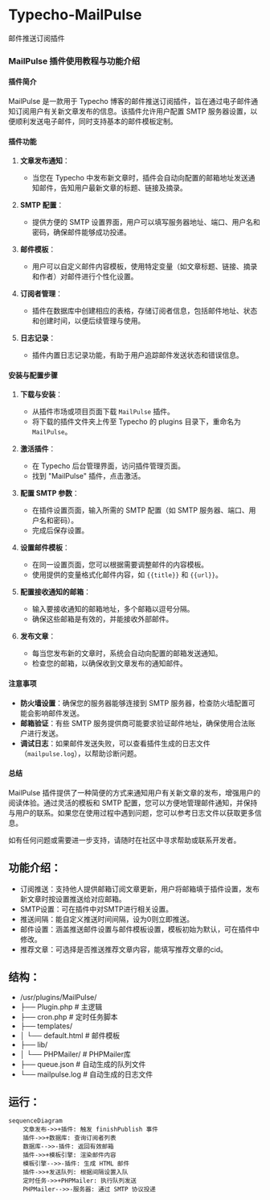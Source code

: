 # Typecho-MailPulse
邮件推送订阅插件


### MailPulse 插件使用教程与功能介绍

#### 插件简介

MailPulse 是一款用于 Typecho 博客的邮件推送订阅插件，旨在通过电子邮件通知订阅用户有关新文章发布的信息。该插件允许用户配置 SMTP 服务器设置，以便顺利发送电子邮件，同时支持基本的邮件模板定制。

#### 插件功能

1. **文章发布通知**：
   - 当您在 Typecho 中发布新文章时，插件会自动向配置的邮箱地址发送通知邮件，告知用户最新文章的标题、链接及摘录。

2. **SMTP 配置**：
   - 提供方便的 SMTP 设置界面，用户可以填写服务器地址、端口、用户名和密码，确保邮件能够成功投递。

3. **邮件模板**：
   - 用户可以自定义邮件内容模板，使用特定变量（如文章标题、链接、摘录和作者）对邮件进行个性化设置。

4. **订阅者管理**：
   - 插件在数据库中创建相应的表格，存储订阅者信息，包括邮件地址、状态和创建时间，以便后续管理与使用。

5. **日志记录**：
   - 插件内置日志记录功能，有助于用户追踪邮件发送状态和错误信息。

#### 安装与配置步骤

1. **下载与安装**：
   - 从插件市场或项目页面下载 `MailPulse` 插件。
   - 将下载的插件文件夹上传至 Typecho 的 plugins 目录下，重命名为 `MailPulse`。

2. **激活插件**：
   - 在 Typecho 后台管理界面，访问插件管理页面。
   - 找到 "MailPulse" 插件，点击激活。

3. **配置 SMTP 参数**：
   - 在插件设置页面，输入所需的 SMTP 配置（如 SMTP 服务器、端口、用户名和密码）。
   - 完成后保存设置。

4. **设置邮件模板**：
   - 在同一设置页面，您可以根据需要调整邮件的内容模板。
   - 使用提供的变量格式化邮件内容，如 `{{title}}` 和 `{{url}}`。

5. **配置接收通知的邮箱**：
   - 输入要接收通知的邮箱地址，多个邮箱以逗号分隔。
   - 确保这些邮箱是有效的，并能接收外部邮件。

6. **发布文章**：
   - 每当您发布新的文章时，系统会自动向配置的邮箱发送通知。
   - 检查您的邮箱，以确保收到文章发布的通知邮件。

#### 注意事项

- **防火墙设置**：确保您的服务器能够连接到 SMTP 服务器，检查防火墙配置可能会影响邮件发送。
- **邮箱验证**：有些 SMTP 服务提供商可能要求验证邮件地址，确保使用合法账户进行发送。
- **调试日志**：如果邮件发送失败，可以查看插件生成的日志文件（`mailpulse.log`），以帮助诊断问题。

#### 总结

MailPulse 插件提供了一种简便的方式来通知用户有关新文章的发布，增强用户的阅读体验。通过灵活的模板和 SMTP 配置，您可以方便地管理邮件通知，并保持与用户的联系。如果您在使用过程中遇到问题，您可以参考日志文件以获取更多信息。

如有任何问题或需要进一步支持，请随时在社区中寻求帮助或联系开发者。




## 功能介绍：
- 订阅推送：支持他人提供邮箱订阅文章更新，用户将邮箱填于插件设置，发布新文章时按设置推送给对应邮箱。
- SMTP设置：可在插件中对SMTP进行相关设置。
- 推送间隔：能自定义推送时间间隔，设为0则立即推送。
- 邮件设置：涵盖推送邮件设置与邮件模板设置，模板初始为默认，可在插件中修改。
- 推荐文章：可选择是否推送推荐文章内容，能填写推荐文章的cid。



## 结构：
- /usr/plugins/MailPulse/
- ├── Plugin.php             # 主逻辑
- ├── cron.php               # 定时任务脚本
- ├── templates/
- │   └── default.html       # 邮件模板
- ├── lib/
- │   └── PHPMailer/         # PHPMailer库
- ├── queue.json             # 自动生成的队列文件
- └── mailpulse.log          # 自动生成的日志文件

## 运行：
```mermaid
sequenceDiagram
    文章发布->>+插件: 触发 finishPublish 事件
    插件->>+数据库: 查询订阅者列表
    数据库-->>-插件: 返回有效邮箱
    插件->>+模板引擎: 渲染邮件内容
    模板引擎-->>-插件: 生成 HTML 邮件
    插件->>+发送队列: 根据间隔设置入队
    定时任务->>+PHPMailer: 执行队列发送
    PHPMailer-->>-服务器: 通过 SMTP 协议投递
```
